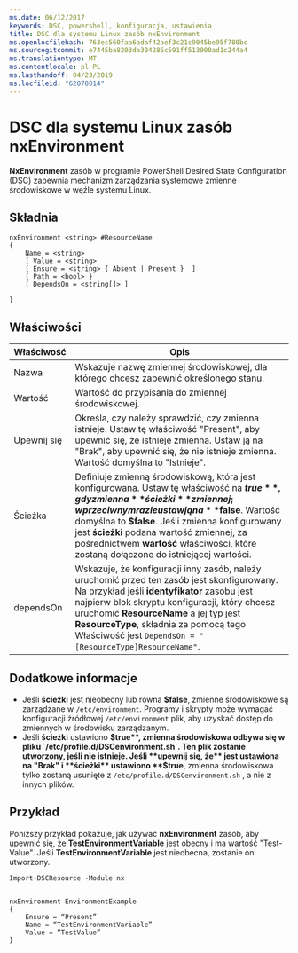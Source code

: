 ```yaml
---
ms.date: 06/12/2017
keywords: DSC, powershell, konfiguracja, ustawienia
title: DSC dla systemu Linux zasób nxEnvironment
ms.openlocfilehash: 763ec560faa6adaf42aef3c21c9045be95f780bc
ms.sourcegitcommit: e7445ba8203da304286c591ff513900ad1c244a4
ms.translationtype: MT
ms.contentlocale: pl-PL
ms.lasthandoff: 04/23/2019
ms.locfileid: "62078014"
---
```

# <a name="dsc-for-linux-nxenvironment-resource"></a>DSC dla systemu Linux zasób nxEnvironment

**NxEnvironment** zasób w programie PowerShell Desired State Configuration (DSC) zapewnia mechanizm zarządzania systemowe zmienne środowiskowe w węźle systemu Linux.

## <a name="syntax"></a>Składnia

```
nxEnvironment <string> #ResourceName
{
    Name = <string>
    [ Value = <string>
    [ Ensure = <string> { Absent | Present }  ]
    [ Path = <bool> }
    [ DependsOn = <string[]> ]

}
```

## <a name="properties"></a>Właściwości

|  Właściwość |  Opis |
|---|---|
| Nazwa| Wskazuje nazwę zmiennej środowiskowej, dla którego chcesz zapewnić określonego stanu.|
| Wartość| Wartość do przypisania do zmiennej środowiskowej.|
| Upewnij się| Określa, czy należy sprawdzić, czy zmienna istnieje. Ustaw tę właściwość "Present", aby upewnić się, że istnieje zmienna. Ustaw ją na "Brak", aby upewnić się, że nie istnieje zmienna. Wartość domyślna to "Istnieje".|
| Ścieżka| Definiuje zmienną środowiskową, która jest konfigurowana. Ustaw tę właściwość na **$true** , gdy zmienna **ścieżki** zmiennej; w przeciwnym razie ustaw ją na **$false**. Wartość domyślna to **$false**. Jeśli zmienna konfigurowany jest **ścieżki** podana wartość zmiennej, za pośrednictwem **wartość** właściwości, które zostaną dołączone do istniejącej wartości.|
| dependsOn | Wskazuje, że konfiguracji inny zasób, należy uruchomić przed ten zasób jest skonfigurowany. Na przykład jeśli **identyfikator** zasobu jest najpierw blok skryptu konfiguracji, który chcesz uruchomić **ResourceName** a jej typ jest **ResourceType**, składnia za pomocą tego Właściwość jest `DependsOn = "[ResourceType]ResourceName"`.|

## <a name="additional-information"></a>Dodatkowe informacje

* Jeśli **ścieżki** jest nieobecny lub równa **$false**, zmienne środowiskowe są zarządzane w `/etc/environment`. Programy i skrypty może wymagać konfiguracji źródłowej `/etc/environment` plik, aby uzyskać dostęp do zmiennych w środowisku zarządzanym.
* Jeśli **ścieżki** ustawiono **$true**, zmienna środowiskowa odbywa się w pliku `/etc/profile.d/DSCenvironment.sh`. Ten plik zostanie utworzony, jeśli nie istnieje. Jeśli **upewnij się, że** jest ustawiona na "Brak" i **ścieżki** ustawiono **$true**, zmienna środowiskowa tylko zostaną usunięte z `/etc/profile.d/DSCenvironment.sh` , a nie z innych plików.

## <a name="example"></a>Przykład

Poniższy przykład pokazuje, jak używać **nxEnvironment** zasób, aby upewnić się, że **TestEnvironmentVariable** jest obecny i ma wartość "Test-Value". Jeśli **TestEnvironmentVariable** jest nieobecna, zostanie on utworzony.

```
Import-DSCResource -Module nx


nxEnvironment EnvironmentExample
{
    Ensure = “Present”
    Name = “TestEnvironmentVariable”
    Value = “TestValue”
}
```